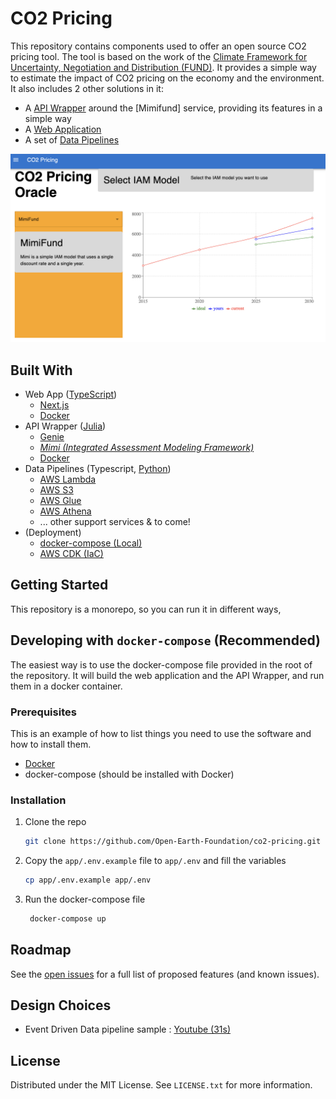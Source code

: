 # CO2 Pricing

This repository contains components used to offer an open source CO2 pricing tool. The tool is based on the work of the [Climate Framework for Uncertainty, Negotiation and Distribution (FUND)](<https://github.com/fund-model/MimiFUND.jl>). It provides a simple way to estimate the impact of CO2 pricing on the economy and the environment. It also includes 2 other solutions in it:

* A [API Wrapper](/tree/main/julia) around the [Mimifund] service, providing its features in a simple way
* A [Web Application](/tree/main/app)
* A set of [Data Pipelines](/tree/main/pipelines)

![Image](./.images/co2-pricing-screenshot-1.png "CO2 Pricing Web App Preview")

## Built With

* Web App ([TypeScript](https://www.typescriptlang.org))
  * [Next.js](https://nextjs.org)
  * [Docker](https://docker.com)
* API Wrapper ([Julia](https://julialang.org))
  * [Genie](https://genieframework.com)
  * *[Mimi (Integrated Assessment Modeling Framework)](https://github.com/mimiframework/Mimi.jl)*
  * [Docker](https://docker.com)
* Data Pipelines (Typescript, [Python](https://www.python.org))
  * [AWS Lambda](https://aws.amazon.com/lambda)
  * [AWS S3](https://aws.amazon.com/s3)
  * [AWS Glue](https://aws.amazon.com/glue)
  * [AWS Athena](https://aws.amazon.com/athena)
  * ... other support services & to come!
* (Deployment)
  * [docker-compose (Local)](https://docs.docker.com/compose)
  * [AWS CDK (IaC)](https://github.com/aws/aws-cdk#getting-started)

## Getting Started

This repository is a monorepo, so you can run it in different ways,

## Developing with `docker-compose` (Recommended)

The easiest way is to use the docker-compose file provided in the root of the repository. It will build the web application and the API Wrapper, and run them in a docker container.

### Prerequisites

This is an example of how to list things you need to use the software and how to install them.

* [Docker](https://docker.com)
* docker-compose (should be installed with Docker)

### Installation

1. Clone the repo

   ```sh
   git clone https://github.com/Open-Earth-Foundation/co2-pricing.git
   ```

2. Copy the `app/.env.example` file to `app/.env` and fill the variables

   ```sh
   cp app/.env.example app/.env
   ```

3. Run the docker-compose file

   ```sh
    docker-compose up
    ```

<!-- ROADMAP -->
## Roadmap

See the [open issues](https://github.com/Open-Earth-Foundation/co2-pricing/issues) for a full list of proposed features (and known issues).

## Design Choices

* Event Driven Data pipeline sample : [Youtube (31s)](https://youtu.be/YQjuWiyeu-A?t=31)

<!-- LICENSE -->
## License

Distributed under the MIT License. See `LICENSE.txt` for more information.
